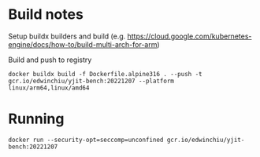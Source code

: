 # Build notes

Setup buildx builders and build (e.g. https://cloud.google.com/kubernetes-engine/docs/how-to/build-multi-arch-for-arm)

Build and push to registry
```
docker buildx build -f Dockerfile.alpine316 . --push -t gcr.io/edwinchiu/yjit-bench:20221207 --platform linux/arm64,linux/amd64
```

# Running

`docker run --security-opt=seccomp=unconfined gcr.io/edwinchiu/yjit-bench:20221207`
